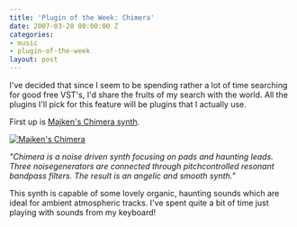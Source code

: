 ```yaml
---
title: 'Plugin of the Week: Chimera'
date: 2007-03-28 00:00:00 Z
categories:
- music
- plugin-of-the-week
layout: post
---
```


I've decided that since I seem to be spending rather a lot of time searching for good free VST's, I'd share the fruits of my search with the world.  All the plugins I'll pick for this feature will be plugins that I actually use.

First up is [Majken's Chimera synth][chimeralink].

[![Majken's Chimera][chimeraimage]][chimeralink]

*"Chimera is a noise driven synth focusing on pads and haunting leads. Three noisegenerators are connected through pitchcontrolled resonant bandpass filters. The result is an angelic and smooth synth."*

This synth is capable of some lovely organic, haunting sounds which are ideal for ambient atmospheric tracks. I've spent quite a bit of time just playing with sounds from my keyboard!

[chimeralink]: http://www.majken.se/index.php?option=com_content&task=view&id=3&Itemid=9
[chimeraimage]: /images/chimera.png "Majken's Chimera"
